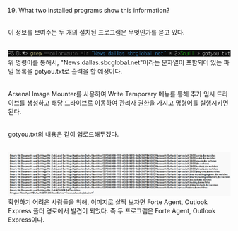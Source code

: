 19. What two installed programs show this information?<br><br>

이 정보를 보여주는 두 개의 설치된 프로그램은 무엇인가를 묻고 있다.<br><br>

![alt text](1.png)<br>
위 명령어를 통해서, "News.dallas.sbcglobal.net"이라는 문자열이 포함되어 있는 파일 목록을 gotyou.txt로 출력을 할 예정이다.<br><br>

Arsenal Image Mounter를 사용하여 Write Temporary 메뉴를 통해 추가 임시 드라이브를 생성하고 해당 드라이브로 이동하여 관리자 권한을 가지고 명령어를 실행시키면 된다.<br><br>

gotyou.txt의 내용은 같이 업로드해두겠다.<br><br>

![alt text](2.png)<br>
확인하기 어려운 사람들을 위해, 이미지로 살짝 보자면 Forte Agent, Outlook Express 폴더 경로에서 발견이 되었다. 즉 두 프로그램은 Forte Agent, Outlook Express이다.<br><br>
